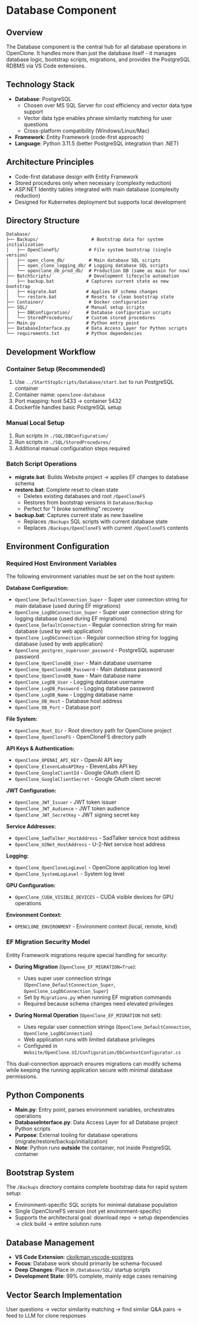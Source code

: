 # Database Component

## Overview
The Database component is the central hub for all database operations in OpenClone. It handles more than just the database itself - it manages database logic, bootstrap scripts, migrations, and provides the PostgreSQL RDBMS via VS Code extensions.

## Technology Stack
- **Database**: PostgreSQL
  - Chosen over MS SQL Server for cost efficiency and vector data type support
  - Vector data type enables phrase similarity matching for user questions
  - Cross-platform compatibility (Windows/Linux/Mac)
- **Framework**: Entity Framework (code-first approach)
- **Language**: Python 3.11.5 (better PostgreSQL integration than .NET)

## Architecture Principles
- Code-first database design with Entity Framework
- Stored procedures only when necessary (complexity reduction)
- ASP.NET Identity tables integrated with main database (complexity reduction)
- Designed for Kubernetes deployment but supports local development

## Directory Structure
```
Database/
├── Backups/                    # Bootstrap data for system initialization
│   ├── OpenCloneFS/           # File system bootstrap (single version)
│   ├── open_clone_db/         # Main database SQL scripts
│   ├── open_clone_logging_db/ # Logging database SQL scripts
│   └── openclone_db_prod_db/  # Production DB (same as main for now)
├── BatchScripts/              # Development lifecycle automation
│   ├── backup.bat            # Captures current state as new bootstrap
│   ├── migrate.bat           # Applies EF schema changes
│   └── restore.bat           # Resets to clean bootstrap state
├── Container/                 # Docker configuration
├── SQL/                      # Manual setup scripts
│   ├── DBConfiguration/      # Database configuration scripts
│   └── StoredProcedures/     # Custom stored procedures
├── Main.py                   # Python entry point
├── DatabaseInterface.py      # Data Access Layer for Python scripts
└── requirements.txt          # Python dependencies
```

## Development Workflow

### Container Setup (Recommended)
1. Use `../StartStopScripts/Database/start.bat` to run PostgreSQL container
2. Container name: `openclone-database`
3. Port mapping: host 5433 → container 5432
4. Dockerfile handles basic PostgreSQL setup

### Manual Local Setup
1. Run scripts in `./SQL/DBConfiguration/`
2. Run scripts in `./SQL/StoredProcedures/`
3. Additional manual configuration steps required

### Batch Script Operations
- **migrate.bat**: Builds Website project → applies EF changes to database schema
- **restore.bat**: Complete reset to clean state
  - Deletes existing databases and root `/OpenCloneFS`
  - Restores from bootstrap versions in `Database/Backup`
  - Perfect for "I broke something" recovery
- **backup.bat**: Captures current state as new baseline
  - Replaces `/Backups` SQL scripts with current database state
  - Replaces `/Backups/OpenCloneFS` with current `/OpenCloneFS` contents

## Environment Configuration

### Required Host Environment Variables
The following environment variables must be set on the host system:

**Database Configuration:**
- `OpenClone_DefaultConnection_Super` - Super user connection string for main database (used during EF migrations)
- `OpenClone_LogDbConnection_Super` - Super user connection string for logging database (used during EF migrations)
- `OpenClone_DefaultConnection` - Regular connection string for main database (used by web application)
- `OpenClone_LogDbConnection` - Regular connection string for logging database (used by web application)
- `OpenClone_postgres_superuser_password` - PostgreSQL superuser password
- `OpenClone_OpenCloneDB_User` - Main database username
- `OpenClone_OpenCloneDB_Password` - Main database password
- `OpenClone_OpenCloneDB_Name` - Main database name
- `OpenClone_LogDB_User` - Logging database username
- `OpenClone_LogDB_Password` - Logging database password
- `OpenClone_LogDB_Name` - Logging database name
- `OpenClone_DB_Host` - Database host address
- `OpenClone_DB_Port` - Database port

**File System:**
- `OpenClone_Root_Dir` - Root directory path for OpenClone project
- `OpenClone_OpenCloneFS` - OpenCloneFS directory path

**API Keys & Authentication:**
- `OpenClone_OPENAI_API_KEY` - OpenAI API key
- `OpenClone_ElevenLabsAPIKey` - ElevenLabs API key
- `OpenClone_GoogleClientId` - Google OAuth client ID
- `OpenClone_GoogleClientSecret` - Google OAuth client secret

**JWT Configuration:**
- `OpenClone_JWT_Issuer` - JWT token issuer
- `OpenClone_JWT_Audience` - JWT token audience
- `OpenClone_JWT_SecretKey` - JWT signing secret key

**Service Addresses:**
- `OpenClone_SadTalker_HostAddress` - SadTalker service host address
- `OpenClone_U2Net_HostAddress` - U-2-Net service host address

**Logging:**
- `OpenClone_OpenCloneLogLevel` - OpenClone application log level
- `OpenClone_SystemLogLevel` - System log level

**GPU Configuration:**
- `OpenClone_CUDA_VISIBLE_DEVICES` - CUDA visible devices for GPU operations

**Environment Context:**
- `OPENCLONE_ENVIRONMENT` - Environment context (local, remote, kind)

### EF Migration Security Model
Entity Framework migrations require special handling for security:

- **During Migration** (`OpenClone_EF_MIGRATION=True`): 
  - Uses super user connection strings (`OpenClone_DefaultConnection_Super`, `OpenClone_LogDbConnection_Super`)
  - Set by `Migrations.py` when running EF migration commands
  - Required because schema changes need elevated privileges

- **During Normal Operation** (`OpenClone_EF_MIGRATION` not set):
  - Uses regular user connection strings (`OpenClone_DefaultConnection`, `OpenClone_LogDbConnection`)
  - Web application runs with limited database privileges
  - Configured in `Website/OpenClone.UI/Configuration/DbContextConfigurator.cs`

This dual-connection approach ensures migrations can modify schema while keeping the running application secure with minimal database permissions.

## Python Components
- **Main.py**: Entry point, parses environment variables, orchestrates operations
- **DatabaseInterface.py**: Data Access Layer for all Database project Python scripts
- **Purpose**: External tooling for database operations (migrate/restore/backup/initialization)
- **Note**: Python runs **outside** the container, not inside PostgreSQL container

## Bootstrap System
The `/Backups` directory contains complete bootstrap data for rapid system setup:
- Environment-specific SQL scripts for minimal database population
- Single OpenCloneFS version (not yet environment-specific)
- Supports the architectural goal: download repo → setup dependencies → click build → entire solution runs

## Database Management
- **VS Code Extension**: [ckolkman.vscode-postgres](https://marketplace.visualstudio.com/items?itemName=ckolkman.vscode-postgres)
- **Focus**: Database work should primarily be schema-focused
- **Deep Changes**: Place in `/Database/SQL/` startup scripts
- **Development State**: 99% complete, mainly edge cases remaining

## Vector Search Implementation
User questions → vector similarity matching → find similar Q&A pairs → feed to LLM for clone responses